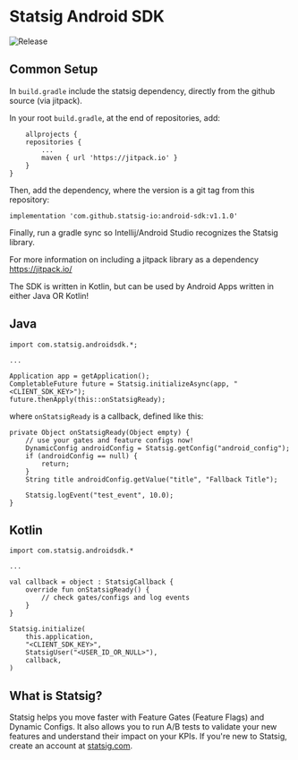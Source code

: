 # Statsig Android SDK

![Release](https://jitpack.io/v/statsig-io/android-sdk.svg)

## Common Setup

In `build.gradle` include the statsig dependency, directly from the github source (via jitpack).

In your root `build.gradle`, at the end of repositories, add:

        allprojects {
		repositories {
			...
			maven { url 'https://jitpack.io' }
		}
	}

Then, add the dependency, where the version is a git tag from this repository:

`implementation 'com.github.statsig-io:android-sdk:v1.1.0'`

Finally, run a gradle sync so Intellij/Android Studio recognizes the Statsig library.

For more information on including a jitpack library as a dependency https://jitpack.io/

The SDK is written in Kotlin, but can be used by Android Apps written in either Java OR Kotlin!
## Java

    import com.statsig.androidsdk.*;

    ...

    Application app = getApplication();
    CompletableFuture future = Statsig.initializeAsync(app, "<CLIENT_SDK_KEY>");
    future.thenApply(this::onStatsigReady);

where `onStatsigReady` is a callback, defined like this:

	private Object onStatsigReady(Object empty) {
	    // use your gates and feature configs now!
	    DynamicConfig androidConfig = Statsig.getConfig("android_config");
	    if (androidConfig == null) {  
		    return;  
		}
		String title androidConfig.getValue("title", "Fallback Title");
		
		Statsig.logEvent("test_event", 10.0);
    }
    
## Kotlin

    import com.statsig.androidsdk.*

    ...

    val callback = object : StatsigCallback {
        override fun onStatsigReady() {
            // check gates/configs and log events
        }
    }

	Statsig.initialize(  
	    this.application,  
	    "<CLIENT_SDK_KEY>",  
	    StatsigUser("<USER_ID_OR_NULL>"),  
	    callback,
	)


## What is Statsig?

Statsig helps you move faster with Feature Gates (Feature Flags) and Dynamic Configs. It also allows you to run A/B tests to validate your new features and understand their impact on your KPIs. If you're new to Statsig, create an account at [statsig.com](https://www.statsig.com).